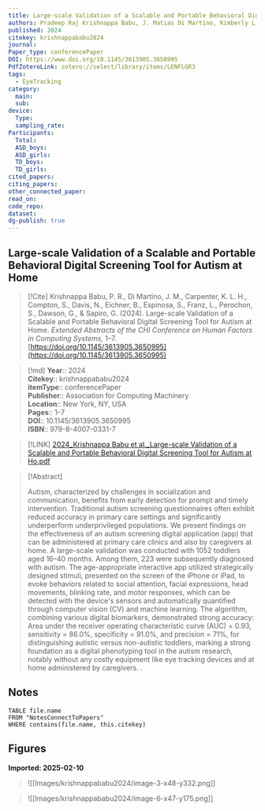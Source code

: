 ```yaml
---
title: Large-scale Validation of a Scalable and Portable Behavioral Digital Screening Tool for Autism at Home
authors: Pradeep Raj Krishnappa Babu, J. Matias Di Martino, Kimberly L.H. Carpenter, Scott Compton, Naomi Davis, Brian Eichner, Steven Espinosa, Lauren Franz, Sam Perochon, Geraldine Dawson, Guillermo Sapiro
published: 2024
citekey: krishnappababu2024
journal: 
Paper_type: conferencePaper
DOI: https://www.doi.org/10.1145/3613905.3650995
PdfZoteroLink: zotero://select/library/items/LENFLGR3
tags:
  - EyeTracking
category:
  main: 
  sub: 
device:
  Type: 
  sampling_rate: 
Participants:
  Total: 
  ASD_boys: 
  ASD_girls: 
  TD_boys: 
  TD_girls: 
cited_papers: 
citing_papers: 
other_connected_paper: 
read_on: 
code_repo: 
dataset: 
dg-publish: true
---
```


## Large-scale Validation of a Scalable and Portable Behavioral Digital Screening Tool for Autism at Home

> [!Cite]
> Krishnappa Babu, P. R., Di Martino, J. M., Carpenter, K. L. H., Compton, S., Davis, N., Eichner, B., Espinosa, S., Franz, L., Perochon, S., Dawson, G., & Sapiro, G. (2024). Large-scale Validation of a Scalable and Portable Behavioral Digital Screening Tool for Autism at Home. _Extended Abstracts of the CHI Conference on Human Factors in Computing Systems_, 1–7. [https://doi.org/10.1145/3613905.3650995](https://doi.org/10.1145/3613905.3650995)


>[!md]
> **Year**:: 2024   
> **Citekey**:: krishnappababu2024  
> **itemType**:: conferencePaper  
> **Publisher**:: Association for Computing Machinery  
> **Location**:: New York, NY, USA   
> **Pages**:: 1–7  
> **DOI**:: 10.1145/3613905.3650995  
> **ISBN**:: 979-8-4007-0331-7    

> [!LINK] 
> [2024_Krishnappa Babu et al._Large-scale Validation of a Scalable and Portable Behavioral Digital Screening Tool for Autism at Ho.pdf](zotero://select/library/items/Y8T2T5JM)

> [!Abstract]
>
> Autism, characterized by challenges in socialization and communication, benefits from early detection for prompt and timely intervention. Traditional autism screening questionnaires often exhibit reduced accuracy in primary care settings and significantly underperform underprivileged populations. We present findings on the effectiveness of an autism screening digital application (app) that can be administered at primary care clinics and also by caregivers at home. A large-scale validation was conducted with 1052 toddlers aged 16–40 months. Among them, 223 were subsequently diagnosed with autism. The age-appropriate interactive app utilized strategically designed stimuli, presented on the screen of the iPhone or iPad, to evoke behaviors related to social attention, facial expressions, head movements, blinking rate, and motor responses, which can be detected with the device's sensors and automatically quantified through computer vision (CV) and machine learning. The algorithm, combining various digital biomarkers, demonstrated strong accuracy: Area under the receiver operating characteristic curve (AUC) = 0.93, sensitivity = 86.0%, specificity = 91.0%, and precision = 71%, for distinguishing autistic versus non-autistic toddlers, marking a strong foundation as a digital phenotyping tool in the autism research, notably without any costly equipment like eye tracking devices and at home administered by caregivers.
>.
> 


## Notes

```dataview 
TABLE file.name 
FROM "NotesConnectToPapers" 
WHERE contains(file.name, this.citekey)
```


## Figures

**Imported: 2025-02-10**

> ![[Images/krishnappababu2024/image-3-x48-y332.png]]

> ![[Images/krishnappababu2024/image-6-x47-y175.png]]